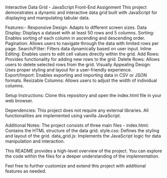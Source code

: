 Interactive Data Grid - JavaScript Front-End Assignment
This project demonstrates a dynamic and interactive data grid built with JavaScript for displaying and manipulating tabular data.

Features:- 
Responsive Design: Adapts to different screen sizes.
Data Display: Displays a dataset with at least 50 rows and 5 columns.
Sorting: Enables sorting of each column in ascending and descending order.
Pagination: Allows users to navigate through the data with limited rows per page.
Search/Filter: Filters data dynamically based on user input.
Inline Editing: Enables users to edit cell values directly within the grid.
Add Rows: Provides functionality for adding new rows to the grid.
Delete Rows: Allows users to delete selected rows from the grid.
Visually Appealing Design: Uses proper styling and layout for a user-friendly experience.
Export/Import: Enables exporting and importing data in CSV or JSON formats.
Resizable Columns: Allows users to adjust the width of individual columns.

Setup Instructions: Clone this repository and open the index.html file in your web browser.

Dependencies: This project does not require any external libraries. All functionalities are implemented using vanilla JavaScript.

Additional Notes:
The project consists of three main files - 
index.html: Contains the HTML structure of the data grid.
style.css: Defines the styling and layout of the grid.
data_grid.js: Implements the JavaScript logic for data manipulation and interaction.

This README provides a high-level overview of the project. You can explore the code within the files for a deeper understanding of the implementation.

Feel free to further customize and extend this project with additional features as needed.
